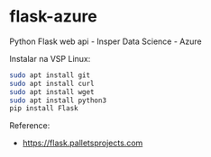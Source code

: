 # flask-azure
Python Flask web api - Insper Data Science - Azure

Instalar na VSP Linux:

```bash
sudo apt install git
sudo apt install curl
sudo apt install wget
sudo apt install python3
pip install Flask
```

Reference:

- https://flask.palletsprojects.com
